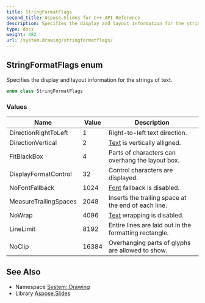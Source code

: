 ```yaml
---
title: StringFormatFlags
second_title: Aspose.Slides for C++ API Reference
description: Specifies the display and layout information for the strings of text.
type: docs
weight: 482
url: /system.drawing/stringformatflags/
---
```

## StringFormatFlags enum


Specifies the display and layout information for the strings of text.

```cpp
enum class StringFormatFlags
```

### Values

| Name | Value | Description |
| --- | --- | --- |
| DirectionRightToLeft | 1 | Right-to-left text direction. |
| DirectionVertical | 2 | [Text](../../system.drawing.text/) is vertically alligned. |
| FitBlackBox | 4 | Parts of characters can overhang the layout box. |
| DisplayFormatControl | 32 | Control characters are displayed. |
| NoFontFallback | 1024 | [Font](../font/) fallback is disabled. |
| MeasureTrailingSpaces | 2048 | Inserts the trailing space at the end of each line. |
| NoWrap | 4096 | [Text](../../system.drawing.text/) wrapping is disabled. |
| LineLimit | 8192 | Entire lines are laid out in the formatting rectangle. |
| NoClip | 16384 | Overhanging parts of glyphs are allowed to show. |

## See Also

* Namespace [System::Drawing](../)
* Library [Aspose.Slides](../../)